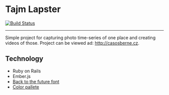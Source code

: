 # Tajm Lapster

[![Build Status](https://travis-ci.org/MichalBryxi/casosberne.cz.svg?branch=master)](https://travis-ci.org/MichalBryxi/casosberne.cz)

---

Simple project for capturing photo time-series of one place and creating videos of those. Project can be viewed ad: http://casosberne.cz.

## Technology

* Ruby on Rails
* Ember.js
* [Back to the future font](http://www.dafont.com/back-to-the-future.font)
* [Color pallete](http://blog.crazyegg.com/2012/07/11/website-color-palettes/)
